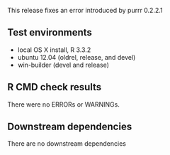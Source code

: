 This release fixes an error introduced by purrr 0.2.2.1

## Test environments
* local OS X install, R 3.3.2
* ubuntu 12.04 (oldrel, release, and devel)
* win-builder (devel and release)

## R CMD check results
There were no ERRORs or WARNINGs.

## Downstream dependencies

There are no downstream dependencies
